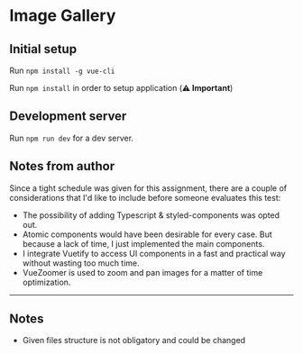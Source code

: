 # Image Gallery

## Initial setup

Run `npm install -g vue-cli`

Run `npm install` in order to setup application (**⚠️ Important**)

## Development server

Run `npm run dev` for a dev server.

## Notes from author

Since a tight schedule was given for this assignment, there are a couple of considerations that I'd like to include before someone evaluates this test:

- The possibility of adding Typescript & styled-components was opted out.
- Atomic components would have been desirable for every case. But because a lack of time, I just implemented the main components.
- I integrate Vuetify to access UI components in a fast and practical way without wasting too much time.
- VueZoomer is used to zoom and pan images for a matter of time optimization.

---

## Notes

- Given files structure is not obligatory and could be changed